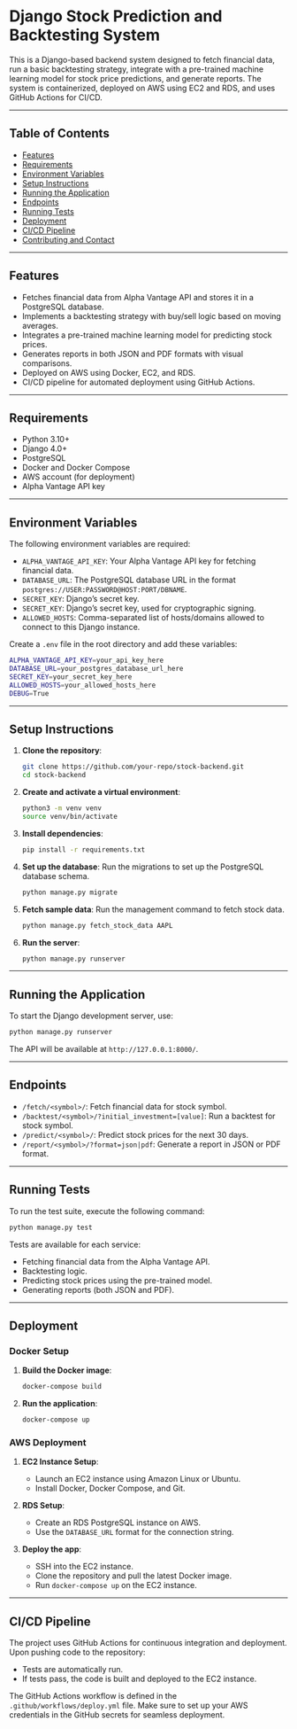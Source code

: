 # Django Stock Prediction and Backtesting System

This is a Django-based backend system designed to fetch financial data, run a basic backtesting strategy, integrate with a pre-trained machine learning model for stock price predictions, and generate reports. The system is containerized, deployed on AWS using EC2 and RDS, and uses GitHub Actions for CI/CD.

---

## Table of Contents
- [Features](#features)
- [Requirements](#requirements)
- [Environment Variables](#environment-variables)
- [Setup Instructions](#setup-instructions)
- [Running the Application](#running-the-application)
- [Endpoints](#endpoints)
- [Running Tests](#running-tests)
- [Deployment](#deployment)
- [CI/CD Pipeline](#ci/cd-pipeline)
- [Contributing and Contact](#contributing-and-contact)

---

## Features
- Fetches financial data from Alpha Vantage API and stores it in a PostgreSQL database.
- Implements a backtesting strategy with buy/sell logic based on moving averages.
- Integrates a pre-trained machine learning model for predicting stock prices.
- Generates reports in both JSON and PDF formats with visual comparisons.
- Deployed on AWS using Docker, EC2, and RDS.
- CI/CD pipeline for automated deployment using GitHub Actions.

---

## Requirements
- Python 3.10+
- Django 4.0+
- PostgreSQL
- Docker and Docker Compose
- AWS account (for deployment)
- Alpha Vantage API key

---

## Environment Variables
The following environment variables are required:

- `ALPHA_VANTAGE_API_KEY`: Your Alpha Vantage API key for fetching financial data.
- `DATABASE_URL`: The PostgreSQL database URL in the format `postgres://USER:PASSWORD@HOST:PORT/DBNAME`.
- `SECRET_KEY`: Django’s secret key.
- `SECRET_KEY`: Django’s secret key, used for cryptographic signing.
- `ALLOWED_HOSTS`: Comma-separated list of hosts/domains allowed to connect to this Django instance.

Create a `.env` file in the root directory and add these variables:

```bash
ALPHA_VANTAGE_API_KEY=your_api_key_here
DATABASE_URL=your_postgres_database_url_here
SECRET_KEY=your_secret_key_here
ALLOWED_HOSTS=your_allowed_hosts_here
DEBUG=True
```

---

## Setup Instructions

1. **Clone the repository**:
   ```bash
   git clone https://github.com/your-repo/stock-backend.git
   cd stock-backend
   ```

2. **Create and activate a virtual environment**:
   ```bash
   python3 -m venv venv
   source venv/bin/activate
   ```

3. **Install dependencies**:
   ```bash
   pip install -r requirements.txt
   ```

4. **Set up the database**:
   Run the migrations to set up the PostgreSQL database schema.
   ```bash
   python manage.py migrate
   ```

5. **Fetch sample data**:
   Run the management command to fetch stock data.
   ```bash
   python manage.py fetch_stock_data AAPL
   ```

6. **Run the server**:
   ```bash
   python manage.py runserver
   ```

---

## Running the Application

To start the Django development server, use:

```bash
python manage.py runserver
```

The API will be available at `http://127.0.0.1:8000/`.

---

## Endpoints

- `/fetch/<symbol>/`: Fetch financial data for stock symbol.
- `/backtest/<symbol>/?initial_investment=[value]`: Run a backtest for stock symbol.
- `/predict/<symbol>/`: Predict stock prices for the next 30 days.
- `/report/<symbol>/?format=json|pdf`: Generate a report in JSON or PDF format.

---

## Running Tests

To run the test suite, execute the following command:

```bash
python manage.py test
```

Tests are available for each service:
- Fetching financial data from the Alpha Vantage API.
- Backtesting logic.
- Predicting stock prices using the pre-trained model.
- Generating reports (both JSON and PDF).

---

## Deployment

### Docker Setup

1. **Build the Docker image**:
   ```bash
   docker-compose build
   ```

2. **Run the application**:
   ```bash
   docker-compose up
   ```

### AWS Deployment

1. **EC2 Instance Setup**:
   - Launch an EC2 instance using Amazon Linux or Ubuntu.
   - Install Docker, Docker Compose, and Git.

2. **RDS Setup**:
   - Create an RDS PostgreSQL instance on AWS.
   - Use the `DATABASE_URL` format for the connection string.

3. **Deploy the app**:
   - SSH into the EC2 instance.
   - Clone the repository and pull the latest Docker image.
   - Run `docker-compose up` on the EC2 instance.

---

## CI/CD Pipeline

The project uses GitHub Actions for continuous integration and deployment. Upon pushing code to the repository:
- Tests are automatically run.
- If tests pass, the code is built and deployed to the EC2 instance.

The GitHub Actions workflow is defined in the `.github/workflows/deploy.yml` file. Make sure to set up your AWS credentials in the GitHub secrets for seamless deployment.


